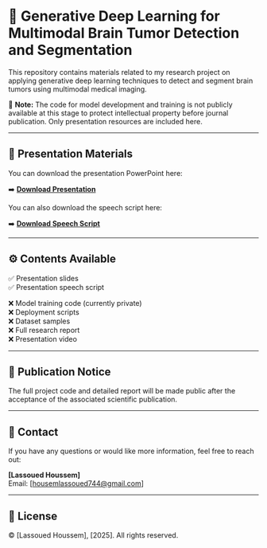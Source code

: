 # 🧠 Generative Deep Learning for Multimodal Brain Tumor Detection and Segmentation

This repository contains materials related to my research project on applying generative deep learning techniques to detect and segment brain tumors using multimodal medical imaging.

🚧 **Note:** The code for model development and training is not publicly available at this stage to protect intellectual property before journal publication. Only presentation resources are included here.

---

## 🎤 Presentation Materials

You can download the presentation PowerPoint here:

➡️ [**Download Presentation**](Presentation.pptx)

You can also download the speech script here:

➡️ [**Download Speech Script**](./docs/speech.txt)

---

## ⚙️ Contents Available

✅ Presentation slides  
✅ Presentation speech script  

❌ Model training code (currently private)  
❌ Deployment scripts  
❌ Dataset samples  
❌ Full research report  
❌ Presentation video

---

## 📢 Publication Notice

The full project code and detailed report will be made public after the acceptance of the associated scientific publication.

---

## 📧 Contact

If you have any questions or would like more information, feel free to reach out:

**[Lassoued Houssem]**  
Email: [housemlassoued744@gmail.com]  

---

## 📝 License

© [Lassoued Houssem], [2025]. All rights reserved.
